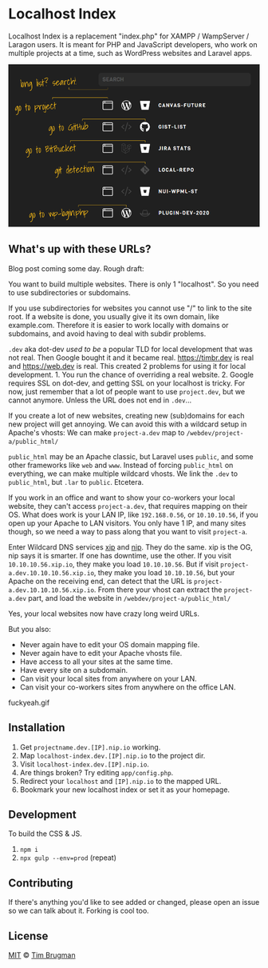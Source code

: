 # Localhost Index

Localhost Index is a replacement "index.php" for XAMPP / WampServer / Laragon users. It is meant for PHP and JavaScript developers, who work on multiple projects at a time, such as WordPress websites and Laravel apps.

![screenshot](/screenshot.png)

## What's up with these URLs?

Blog post coming some day. Rough draft:

You want to build multiple websites. There is only 1 "localhost". So you need to use subdirectories or subdomains.

If you use subdirectories for websites you cannot use "/" to link to the site root. If a website is done, you usually give it its own domain, like example.com. Therefore it is easier to work locally with domains or subdomains, and avoid having to deal with subdir problems.

`.dev` aka dot-dev *used to be* a popular TLD for local development that was not real. Then Google bought it and it became real. https://timbr.dev is real and https://web.dev is real. This created 2 problems for using it for local development. 1. You run the chance of overriding a real website. 2. Google requires SSL on dot-dev, and getting SSL on your localhost is tricky. For now, just remember that a lot of people want to use `project.dev`, but we cannot anymore. Unless the URL does not end in `.dev`...

If you create a lot of new websites, creating new (sub)domains for each new project will get annoying. We can avoid this with a wildcard setup in Apache's vhosts: We can make `project-a.dev` map to `/webdev/project-a/public_html/` 

`public_html` may be an Apache classic, but Laravel uses `public`, and some other frameworks like `web` and `www`. Instead of forcing `public_html` on everything, we can make multiple wildcard vhosts. We link the `.dev` to `public_html`, but `.lar` to `public`. Etcetera.

If you work in an office and want to show your co-workers your local website, they can't access `project-a.dev`, that requires mapping on their OS. What does work is your LAN IP, like `192.168.0.56`, or `10.10.10.56`, if you open up your Apache to LAN visitors. You only have 1 IP, and many sites though, so we need a way to pass along that you want to visit `project-a`.

Enter Wildcard DNS services [xip](http://xip.io/) and [nip](https://nip.io/). They do the same. xip is the OG, nip says it is smarter. If one has downtime, use the other. If you visit `10.10.10.56.xip.io`, they make you load `10.10.10.56`. But if visit `project-a.dev.10.10.10.56.xip.io`, they make you load `10.10.10.56`, but your Apache on the receiving end, can detect that the URL is `project-a.dev.10.10.10.56.xip.io`. From there your vhost can extract the `project-a.dev` part, and load the website in `/webdev/project-a/public_html/`

Yes, your local websites now have crazy long weird URLs.

But you also:
- Never again have to edit your OS domain mapping file.
- Never again have to edit your Apache vhosts file.
- Have access to all your sites at the same time.
- Have every site on a subdomain.
- Can visit your local sites from anywhere on your LAN.
- Can visit your co-workers sites from anywhere on the office LAN.

fuckyeah.gif

## Installation

1. Get `projectname.dev.[IP].nip.io` working.
1. Map `localhost-index.dev.[IP].nip.io` to the project dir.
1. Visit `localhost-index.dev.[IP].nip.io`.
1. Are things broken? Try editing `app/config.php`.
1. Redirect your `localhost` and `[IP].nip.io` to the mapped URL.
1. Bookmark your new localhost index or set it as your homepage.

## Development

To build the CSS & JS.

1. `npm i`
1. `npx gulp --env=prod` (repeat)

## Contributing

If there's anything you'd like to see added or changed, please open an issue so we can talk about it. Forking is cool too.

## License

[MIT](/LICENSE) &copy; [Tim Brugman](https://timbr.dev/)